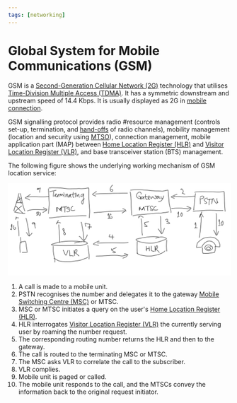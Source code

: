 ```yaml
---
tags: [networking]
---
```


# Global System for Mobile Communications (GSM)

GSM is a [Second-Generation Cellular Network (2G)](202303311222.md) technology
that utilises [Time-Division Multiple Access (TDMA)](202303301637.md). It has a
symmetric downstream and upstream speed of 14.4 Kbps. It is usually displayed as
2G in [mobile connection](202303292147.md).

GSM signalling protocol provides radio #resource management (controls set-up,
termination, and [hand-offs](202305111947.md) of radio channels), mobility
management (location and security using [MTSO](202305111959.md)), connection
management, mobile application part (MAP) between [Home Location Register (HLR)](202303312031.md)
and [Visitor Location Register (VLR)](202303312030.md), and base transceiver
station (BTS) management.

The following figure shows the underlying working mechanism of GSM location
service:

![GSM location service procedures](pic/gsm-procedures.png)

1. A call is made to a mobile unit.
2. PSTN recognises the number and delegates it to the gateway [Mobile Switching Centre (MSC)](202303312023.md)
   or MTSC.
3. MSC or MTSC initiates a query on the user's [Home Location Register (HLR)](202303312031.md).
4. HLR interrogates [Visitor Location Register (VLR)](202303312030.md) the
   currently serving user by roaming the number request.
5. The corresponding routing number returns the HLR and then to the gateway.
6. The call is routed to the terminating MSC or MTSC.
7. The MSC asks VLR to correlate the call to the subscriber.
8. VLR complies.
9. Mobile unit is paged or called.
10. The mobile unit responds to the call, and the MTSCs convey the information
    back to the original request initiator.

